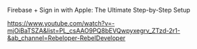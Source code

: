 Firebase + Sign in with Apple: The Ultimate Step-by-Step Setup

https://www.youtube.com/watch?v=-mjOiBaTSZA&list=PL_csAAO9PQ8bEVQwpyxegrv_ZTzd-2r1-&ab_channel=Rebeloper-RebelDeveloper

